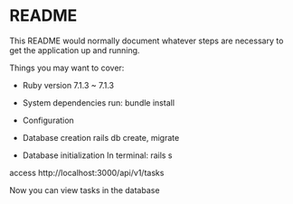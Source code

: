 # README

This README would normally document whatever steps are necessary to get the
application up and running.

Things you may want to cover:

* Ruby version
7.1.3 ~ 7.1.3
* System dependencies
 run:
 bundle install
* Configuration

* Database creation
 rails db create, migrate

* Database initialization
In terminal:
 rails s

 access http://localhost:3000/api/v1/tasks

 Now you can view tasks in the database
